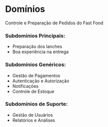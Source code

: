 # Domínios

Controle e Preparação de Pedidos do Fast Food

### Subdomínios Principais:

- Preparação dos lanches
- Boa experiência na entrega

### Subdomínios Genéricos:

- Gestão de Pagamentos
- Autenticação e Autorização
- Notificações
- Controle de Estoque

### Subdomínios de Suporte:

- Gestão de Usuários
- Relatórios e Análises
